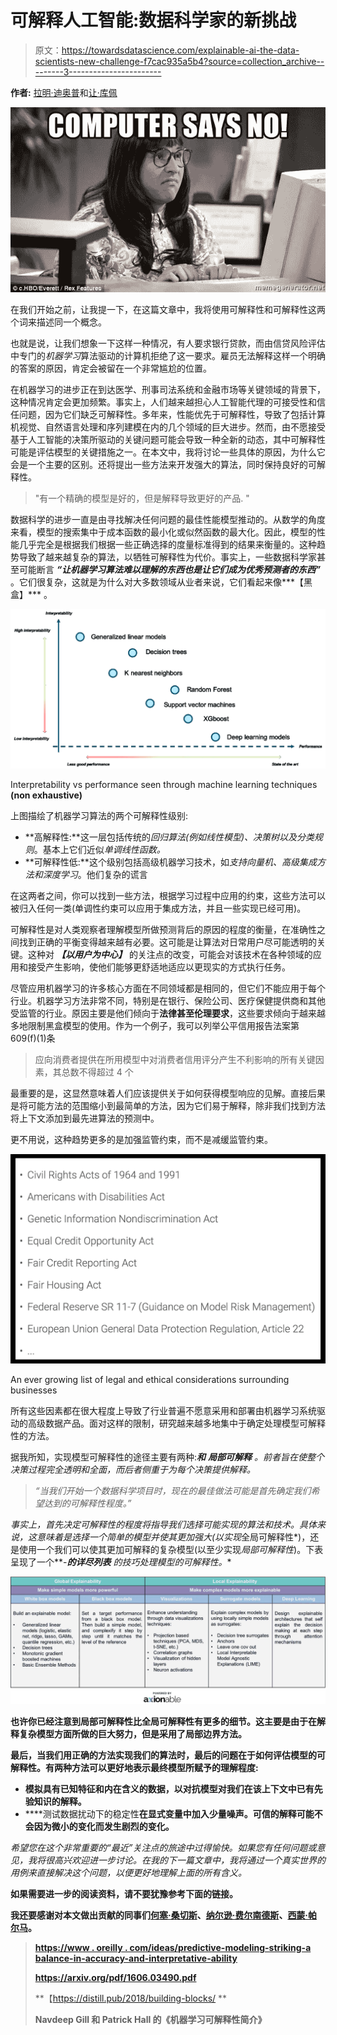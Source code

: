 # 可解释人工智能:数据科学家的新挑战

> 原文：<https://towardsdatascience.com/explainable-ai-the-data-scientists-new-challenge-f7cac935a5b4?source=collection_archive---------3----------------------->

**作者:** [拉明·迪奥普](https://medium.com/@lamine.diop)和[让·库佩](https://medium.com/@jean.cupe)

![](img/d3df86106e3914637fa4605537ecc968.png)

在我们开始之前，让我提一下，在这篇文章中，我将使用可解释性和可解释性这两个词来描述同一个概念。

也就是说，让我们想象一下这样一种情况，有人要求银行贷款，而由信贷风险评估中专门的*机器学习*算法驱动的计算机拒绝了这一要求。雇员无法解释这样一个明确的答案的原因，肯定会被留在一个非常尴尬的位置。

在机器学习的进步正在到达医学、刑事司法系统和金融市场等关键领域的背景下，这种情况肯定会更加频繁。事实上，人们越来越担心人工智能代理的可接受性和信任问题，因为它们缺乏可解释性。多年来，性能优先于可解释性，导致了包括计算机视觉、自然语言处理和序列建模在内的几个领域的巨大进步。然而，由不愿接受基于人工智能的决策所驱动的关键问题可能会导致一种全新的动态，其中可解释性可能是评估模型的关键措施之一。在本文中，我将讨论一些具体的原因，为什么它会是一个主要的区别。还将提出一些方法来开发强大的算法，同时保持良好的可解释性。

> "有一个精确的模型是好的，但是解释导致更好的产品. "

数据科学的进步一直是由寻找解决任何问题的最佳性能模型推动的。从数学的角度来看，模型的搜索集中于成本函数的最小化或似然函数的最大化。因此，模型的性能几乎完全是根据我们根据一些正确选择的度量标准得到的结果来衡量的。这种趋势导致了越来越复杂的算法，以牺牲可解释性为代价。事实上，一些数据科学家甚至可能断言 ***“让机器学习算法难以理解的东西也是让它们成为优秀预测者的东西”*** 。它们很复杂，这就是为什么对大多数领域从业者来说，它们看起来像***【黑盒】*** 。

![](img/a4fca045c758287222b2921461a17010.png)

Interpretability vs performance seen through machine learning techniques **(non exhaustive)**

上图描绘了机器学习算法的两个可解释性级别:

*   **高解释性:**这一层包括传统的*回归算法(例如线性模型)、决策树以及分类规则*。基本上它们近似*单调线性函数。*
*   **可解释性低:**这个级别包括高级机器学习技术，如*支持向量机、高级集成方法和深度学习*。他们复杂的谎言

在这两者之间，你可以找到一些方法，根据学习过程中应用的约束，这些方法可以被归入任何一类(单调性约束可以应用于集成方法，并且一些实现已经可用)。

可解释性是对人类观察者理解模型所做预测背后的原因的程度的衡量，在准确性之间找到正确的平衡变得越来越有必要。这可能是让算法对日常用户尽可能透明的关键。这种对 ***【以用户为中心】*** 的关注点的改变，可能会对该技术在各种领域的应用和接受产生影响，使他们能够更舒适地适应以更现实的方式执行任务。

尽管应用机器学习的许多核心方面在不同领域都是相同的，但它们不能应用于每个行业。机器学习方法非常不同，特别是在银行、保险公司、医疗保健提供商和其他受监管的行业。原因主要是他们倾向于**法律甚至伦理要求**，这些要求倾向于越来越多地限制黑盒模型的使用。作为一个例子，我可以列举公平信用报告法案第 609(f)(1)条

> 应向消费者提供在所用模型中对消费者信用评分产生不利影响的所有关键因素，其总数不得超过 4 个

最重要的是，这显然意味着人们应该提供关于如何获得模型响应的见解。直接后果是将可能方法的范围缩小到最简单的方法，因为它们易于解释，除非我们找到方法将上下文添加到最先进算法的预测中。

更不用说，这种趋势更多的是加强监管约束，而不是减缓监管约束。

![](img/db07d3c21604efc7e3d790eca089fe2f.png)

An ever growing list of legal and ethical considerations surrounding businesses

所有这些因素都在很大程度上导致了行业普遍不愿意采用和部署由机器学习系统驱动的高级数据产品。面对这样的限制，研究越来越多地集中于确定处理模型可解释性的方法。

据我所知，实现模型可解释性的途径主要有两种:***和** ***局部可解释*** 。前者旨在使整个决策过程完全透明和全面，而后者侧重于为每个决策提供解释。*

> *“当我们开始一个数据科学项目时，现在的最佳做法可能是首先确定我们希望达到的可解释性程度。”*

*事实上，首先决定可解释性的程度将指导我们选择可能实现的算法和技术。具体来说，这意味着是选择一个简单的模型并使其更加强大(以实现*全局可解释性*)，还是使用一个我们可以使其更加可解释的复杂模型(以至少实现*局部可解释性*)。下表呈现了一个**-****的详尽列表*** 的技巧处理模型的可解释性。**

**![](img/eb482b79470e874c8f64be3b0e02a4e8.png)**

**也许你已经注意到局部可解释性比全局可解释性有更多的细节。这主要是由于在解释复杂模型方面所做的巨大努力，但是采用了局部边界方法。**

**最后，当我们用正确的方法实现我们的算法时，最后的问题在于如何评估模型的可解释性。有两种方法可以更好地表示最终模型所赋予的理解程度:**

*   ****模拟具有已知特征和内在含义的数据**，以对抗模型对我们在该上下文中已有先验知识的解释。**
*   ****测试数据扰动下的稳定性**在显式变量中加入少量噪声。可信的解释可能不会因为微小的变化而发生剧烈的变化。**

**希望您在这个非常重要的*“最近”*关注点的旅途中过得愉快。如果您有任何问题或意见，我将很高兴欢迎进一步讨论。在我的下一篇文章中，我将通过一个真实世界的用例来直接解决这个问题，以便更好地理解上面的所有含义。**

**如果需要进一步的阅读资料，请不要犹豫参考下面的链接。**

**我还要感谢对本文做出贡献的同事们[何塞·桑切斯](https://medium.com/@jose_sanchez)、[纳尔逊·费尔南德斯](https://medium.com/@nelson.fernandez)、[西蒙·帕尔马](https://medium.com/@simon.palma)。**

> **[https://www . oreilly . com/ideas/predictive-modeling-striking-a balance-in-accuracy-and-interpretative-ability](https://www.oreilly.com/ideas/predictive-modeling-striking-a-balance-between-accuracy-and-interpretability)**
> 
> **https://arxiv.org/pdf/1606.03490.pdf**
> 
> **【https://distill.pub/2018/building-blocks/ **
> 
> **Navdeep Gill 和 Patrick Hall 的《机器学习可解释性简介》**